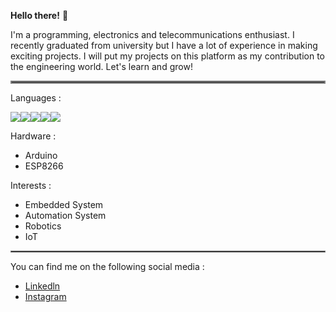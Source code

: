 **Hello there!** 👋

  I'm a programming, electronics and telecommunications enthusiast. I recently graduated from university but I have a  lot of experience in making exciting projects. I will put my projects on this platform as my contribution to the engineering world. Let's learn and grow!
<hr style="border:2px solid gray"> </hr>

Languages :

<img src="https://img.icons8.com/color/48/000000/c-plus-plus-logo.png"/><img src="https://img.icons8.com/color/48/000000/java-coffee-cup-logo--v1.png"/><img src="https://img.icons8.com/color/48/000000/python--v1.png"/><img src="https://img.icons8.com/color/48/000000/javascript--v1.png"/><img src="https://img.icons8.com/offices/48/000000/php-logo.png"/>


Hardware :

* Arduino
* ESP8266


Interests :

* Embedded System
* Automation System
* Robotics
* IoT


<hr style="border:1px solid gray"> </hr>

You can find me on the following social media :
* [Linkedln](https://www.linkedin.com/in/elby-syahabudin-09b930212/)
* [Instagram](https://www.instagram.com/elbysyahabudin/)
